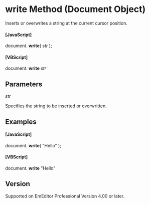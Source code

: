 # write Method (Document Object)

Inserts or overwrites a string at the current cursor position.

#### \[JavaScript\]

document. **write**( _str_ );

#### \[VBScript\]

document. **write** _str_

## Parameters

_str_

Specifies the string to be inserted or overwritten.

## Examples

#### \[JavaScript\]

document. **write**( "Hello" );

#### \[VBScript\]

document. **write** "Hello"

## Version

Supported on EmEditor Professional Version 4.00 or later.
